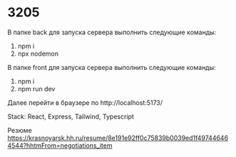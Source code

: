 # 3205
В папке back для запуска сервера выполнить следующие команды:
1) npm i 
2) npx nodemon

В папке front для запуска сервера выполнить следующие команды:
1) npm i 
2) npm run dev

Далее перейти в браузере по http://localhost:5173/

Stack: React, Express, Tailwind, Typescript

Резюме https://krasnoyarsk.hh.ru/resume/8e191e92ff0c75839b0039ed1f497446464544?hhtmFrom=negotiations_item

